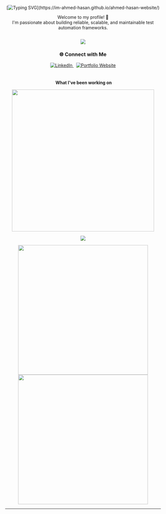 <!-- My Profile README -->
<div align="center">
 
[![Typing SVG](https://readme-typing-svg.herokuapp.com?size=32&duration=4000&color=34385e&center=true&width=1000&lines=Hi+there,+I'm+Ahmed+Hasan...;I'm+an+SDET+at+Kroger...;Thank+you+so+much+for+visiting+My+Profile...)](https://im-ahmed-hasan.github.io/ahmed-hasan-website/)
<p align="center">
  Welcome to my profile! 🚀<br>
  I'm passionate about building reliable, scalable, and maintainable test automation frameworks.
</p>

<h2 align="center">
  <a href="https://im-ahmed-hasan.github.io/ahmed-hasan-website/"><img src="https://readme-typing-svg.herokuapp.com?lines=SDET%20(SOFTWARE%20DEVELOPMENT%20ENGINEER%20IN%20TEST);QA%20Automation%20Engineer;Test%20Automation%20Expert;&center=true&color=98acf2&width=600&height=50"></a>
</h2>
</div>

<h3 align="center">🌐 Connect with Me</h3> <p align="center"> <a href="https://www.linkedin.com/in/-ahmed-hasan" target="_blank" title="LinkedIn"> <img src="https://img.shields.io/badge/LinkedIn-blue?style=for-the-badge&logo=linkedin" alt="LinkedIn"> </a> &nbsp; <a href="https://im-ahmed-hasan.github.io/ahmed-hasan-website/" target="_blank" title="Portfolio Website"> <img src="https://img.shields.io/badge/Portfolio-Website-informational?style=for-the-badge&logo=google-chrome" alt="Portfolio Website"> </a> </p>

<div align="center">
 <h1 align="center"></h1>  

 &nbsp;**What I've been working on**

</p>
 <p align="center">
  <img width="460px" src="https://github-readme-stats.vercel.app/api/top-langs/?username=naveenanimation20&hide=TeX&layout=compact&theme=radical&hide_border=true&bg_color=1F222E" />
<p align="center">

 <p align="center">
  <img src="https://img.shields.io/badge/My%20GitHub%20Stats-1F222E?style=for-the-badge&logo=github&logoColor=white&labelColor=1F222E&color=1F222E" />
</p>

<p align="center">
  <img width="420px" src="https://github-readme-stats.vercel.app/api?username=naveenanimation20&count_private=true&show_icons=true&&hide_title=true&theme=material-palenight&hide_border=true&bg_color=1F222E" />
  <img width="420px" src="https://github-readme-streak-stats.herokuapp.com?user=ahmed-hasan-kr&theme=material-palenight&hide_border=true&fire=C77800&ring=7C2AE8&background=1F222E" />
</p>

---
